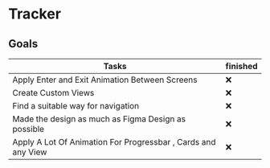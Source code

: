 # Tracker

## Goals

|   Tasks   | finished |
| ------ | ------ |
| Apply Enter and Exit Animation Between Screens | ❌ | 
| Create Custom Views | ❌ |
| Find a suitable way for navigation | ❌ |
| Made the design as much as Figma Design as possible | ❌ |
| Apply A Lot Of Animation For Progressbar , Cards and any View | ❌ |

